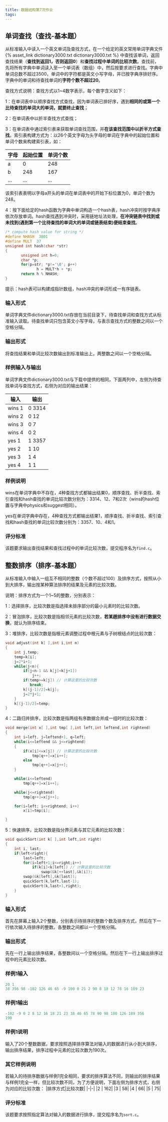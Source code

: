 ```yaml
---
title: 数据结构第7次作业
tags:
---
```


## 单词查找（查找-基本题）

从标准输入中读入一个英文单词及查找方式，在一个给定的英文常用单词字典文件  {% asset_link dictionary3000.txt dictionary3000.txt %}  中查找该单词，返回查找结果（**查找到返回1，否则返回0**）和**查找过程中单词的比较次数**。查找前，先将所有字典中单词读入至一个单词表（数组）中，然后按要求进行查找。字典中单词总数不超过3500，单词中的字符都是英文小写字母，并已按字典序排好序。字典中的单词和待查找单词的**字符个数不超过20**。

<!--more-->

查找方式说明：查找方式以1~4数字表示，每个数字含义如下：

1：在单词表中以顺序查找方式查找，因为单词表已排好序，遇到**相同的或第一个比待查找的单词大的单词，就要终止查找**；

2：在单词表中以折半查找方式查找；

3：在单词表中通过索引表来获取单词查找范围，并**在该查找范围中以折半方式查找**。索引表构建方式为：以26个英文字母为头字母的单词在字典中的起始位置和单词个数来构建索引表，如：

|字母|起始位置|单词个数|
|-|-|-|
|a|0|248|
|b|248|167|
|…|…|…|

该索引表表明以字母a开头的单词在单词表中的开始下标位置为0，单词个数为248。

4：按下面给定的hash函数为字典中单词构造一个hash表，hash冲突时按字典序依次存放单词。hash查找遇到冲突时，采用链地址法处理，**在冲突链表中找到或未找到(遇到第一个比待查找的单词大的单词或链表结束)便结束查找**。

```C
/* compute hash value for string */
#define NHASH  3001
#define MULT  37
unsigned int hash(char *str)
{
       unsigned int h=0;
       char *p;
       for(p=str; *p!='\0'; p++)
              h = MULT*h + *p;
       return h % NHASH;
}
```

提示：hash表可以构建成指针数组，hash冲突的单词形成一有序链表。

### 输入形式

单词字典文件dictionary3000.txt存放在当前目录下，待查找单词和查找方式从标准输入读取。待查找单词只包含英文小写字母，与表示查找方式的整数之间以一个空格分隔。

### 输出形式

将查找结果和单词比较次数输出到标准输出上，两整数之间以一个空格分隔。

### 样例输入与输出

单词字典文件dictionary3000.txt与下载中提供的相同，下面两列中，左侧为待查找单词与查找方式，右侧为对应的输出结果：

|输入|输出|
|-|-|
|wins 1| 0 3314|
|wins 2| 0 12|
|wins 3| 0 7|
|wins 4| 0 2|
|yes 1| 1 3357|
|yes 2| 1 10|
|yes 3| 1 4|
|yes 4| 1 1|

### 样例说明

wins在单词字典中不存在，4种查找方式都输出结果0，顺序查找、折半查找、索引查找和hash查找的单词比较次数分别为：3314、12、7和2次（wins的hash位置与字典中physics和suggest相同）。

yes在单词字典中存在，4种查找方式都输出结果1，顺序查找、折半查找、索引查找和hash查找的单词比较次数分别为：3357、10、4和1。

### 评分标准

该题要求输出查找结果和查找过程中的单词比较次数，提交程序名为`find.c`。

## 整数排序（排序-基本题）

从标准输入中输入一组互不相同的整数（个数不超过100）及排序方式，按照从小到大排序，输出按某种算法排序的结果及元素的比较次数。

说明：排序方式为一个1~5的整数，分别表示：

1：选择排序，比较次数是指选择未排序部分的最小元素时的比较次数。

2：冒泡排序，比较次数是指相邻元素的比较次数，**若某趟排序中没有进行数据交换**，就认为排序结束。

3：堆排序，比较次数是指根元素调整过程中根元素与子树根结点的比较次数：

```C
void adjust(int k[ ],int i,int n)
{
    int j,temp;
    temp=k[i];
    j=2*i+1;
    while(j<n){
        if(j<n-1 && k[j]<k[j+1])
            j++;
        if(temp>=k[j]) // 计算这里的比较次数
           break;
        k[(j-1)/2]=k[j];
        j=2*j+1;
    }
    k[(j-1)/2]=temp;
}
```

4：二路归并排序，比较次数是指两组有序数据合并成一组时的比较次数：

```C
void merge(int x[ ],int tmp[ ],int left,int leftend,int rightend)
{
    int i=left, j=leftend+1, q=left;
    while(i<=leftend && j<=rightend)
    {
        if(x[i]<=x[j]) // 计算这里的比较次数
            tmp[q++]=x[i++];
        else
            tmp[q++]=x[j++];
    }

    while(i<=leftend)
        tmp[q++]=x[i++];

    while(j<=rightend)
        tmp[q++]=x[j++];

    for(i=left; i<=rightend; i++)
        x[i]=tmp[i];

}
```

5：快速排序，比较次数是指分界元素与其它元素的比较次数：

```C
void quickSort(int k[ ],int left,int right)
{
    int i, last;
    if(left<right){
        last=left;
        for(i=left+1;i<=right;i++)
            if(k[i]<k[left]) // 计算这里的比较次数
                swap(&k[++last],&k[i]);
        swap(&k[left],&k[last]);
        quickSort(k,left,last-1);
        quickSort(k,last+1,right);
    }
}
```

### 输入形式

首先在屏幕上输入2个整数，分别表示待排序的整数个数及排序方式，然后在下一行依次输入待排序的整数。各整数之间都以一个空格分隔。

### 输出形式

先在一行上输出排序结果，各整数间以一个空格分隔。然后在下一行上输出排序过程中的元素比较次数。

### 样例1输入

```C
20 1
38 356 98 -102 126 46 65 -9 100 0 21 2 90 8 18 12 78 16 189 23
```

### 样例1输出

```C
-102 -9 0 2 8 12 16 18 21 23 38 46 65 78 90 98 100 126 189 356
190
```

### 样例1说明

输入了20个整数数据，要求按照选择排序算法对输入的数据进行从小到大排序，输出排序结果，排序过程中元素的比较次数为190次。

### 其它样例说明

若输入的待排序数据与样例1完全相同，要求的排序算法不同，则输出的排序结果与样例1完全一样，但比较次数不同，为了方便说明，下面左侧为排序方式，右侧为对应的比较次数：
|排序方式|比较次数|
|-|-|
|2 | 162|
|3 | 58|
|4 | 66|
|5 | 75|

### 评分标准

该题要求按照指定算法对输入的数据进行排序，提交程序名为`sort.c`。
